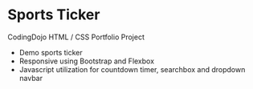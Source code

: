 # Sports Ticker
CodingDojo HTML / CSS Portfolio Project

- Demo sports ticker
- Responsive using Bootstrap and Flexbox
- Javascript utilization for countdown timer, searchbox and dropdown navbar

